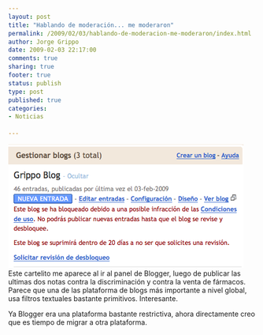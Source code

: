 ```yaml
--- 
layout: post
title: "Hablando de moderación... me moderaron"
permalink: /2009/02/03/hablando-de-moderacion-me-moderaron/index.html
author: Jorge Grippo
date: 2009-02-03 22:17:00
comments: true
sharing: true
footer: true
status: publish
type: post
published: true
categories: 
- Noticias

---
```

<!-- 70 -->
<a href="/uploads/2010/03/imagen2.png"><img src="/wp-content/uploads/2010/03/imagen2.png?w=300" alt="" border="0" /></a>
Este cartelito me aparece al ir al panel de Blogger, luego de publicar las ultimas dos notas contra la discriminación y contra la venta de fármacos. Parece que una de las plataforma de blogs más importante a nivel global, usa filtros textuales bastante primitivos. Interesante.

Ya Blogger era una plataforma bastante restrictiva, ahora directamente creo que es tiempo de migrar a otra plataforma.

